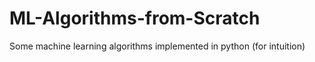 # ML-Algorithms-from-Scratch
Some machine learning algorithms implemented in python (for intuition)
